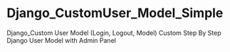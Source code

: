 # Django_CustomUser_Model_Simple
Django_Custom User Model (Login, Logout, Model)
Custom Step By Step Django User Model with Admin Panel
